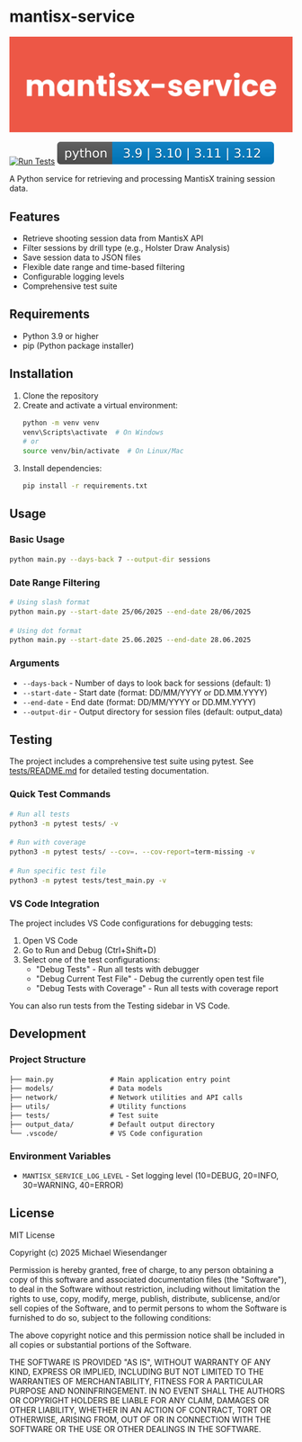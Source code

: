 # mantisx-service

![](docs/mantisx_service.png)

[![Run Tests](https://github.com/RagedUnicorn/mantisx-service/actions/workflows/test.yml/badge.svg)](https://github.com/RagedUnicorn/mantisx-service/actions/workflows/test.yml)
[![Python Version](docs/python_version_badge.svg)](https://www.python.org/)

A Python service for retrieving and processing MantisX training session data.

## Features

- Retrieve shooting session data from MantisX API
- Filter sessions by drill type (e.g., Holster Draw Analysis)
- Save session data to JSON files
- Flexible date range and time-based filtering
- Configurable logging levels
- Comprehensive test suite

## Requirements

- Python 3.9 or higher
- pip (Python package installer)

## Installation

1. Clone the repository
2. Create and activate a virtual environment:
   ```bash
   python -m venv venv
   venv\Scripts\activate  # On Windows
   # or
   source venv/bin/activate  # On Linux/Mac
   ```
3. Install dependencies:
   ```bash
   pip install -r requirements.txt
   ```

## Usage

### Basic Usage

```bash
python main.py --days-back 7 --output-dir sessions
```

### Date Range Filtering

```bash
# Using slash format
python main.py --start-date 25/06/2025 --end-date 28/06/2025

# Using dot format
python main.py --start-date 25.06.2025 --end-date 28.06.2025
```

### Arguments

- `--days-back` - Number of days to look back for sessions (default: 1)
- `--start-date` - Start date (format: DD/MM/YYYY or DD.MM.YYYY)
- `--end-date` - End date (format: DD/MM/YYYY or DD.MM.YYYY)
- `--output-dir` - Output directory for session files (default: output_data)

## Testing

The project includes a comprehensive test suite using pytest. See [tests/README.md](tests/README.md) for detailed testing documentation.

### Quick Test Commands

```bash
# Run all tests
python3 -m pytest tests/ -v

# Run with coverage
python3 -m pytest tests/ --cov=. --cov-report=term-missing -v

# Run specific test file
python3 -m pytest tests/test_main.py -v
```

### VS Code Integration

The project includes VS Code configurations for debugging tests:

1. Open VS Code
2. Go to Run and Debug (Ctrl+Shift+D)
3. Select one of the test configurations:
   - "Debug Tests" - Run all tests with debugger
   - "Debug Current Test File" - Debug the currently open test file
   - "Debug Tests with Coverage" - Run all tests with coverage report

You can also run tests from the Testing sidebar in VS Code.

## Development

### Project Structure

```
├── main.py              # Main application entry point
├── models/              # Data models
├── network/             # Network utilities and API calls
├── utils/               # Utility functions
├── tests/               # Test suite
├── output_data/         # Default output directory
└── .vscode/             # VS Code configuration
```

### Environment Variables

- `MANTISX_SERVICE_LOG_LEVEL` - Set logging level (10=DEBUG, 20=INFO, 30=WARNING, 40=ERROR)

## License

MIT License

Copyright (c) 2025 Michael Wiesendanger

Permission is hereby granted, free of charge, to any person obtaining
a copy of this software and associated documentation files (the
"Software"), to deal in the Software without restriction, including
without limitation the rights to use, copy, modify, merge, publish,
distribute, sublicense, and/or sell copies of the Software, and to
permit persons to whom the Software is furnished to do so, subject to
the following conditions:

The above copyright notice and this permission notice shall be
included in all copies or substantial portions of the Software.

THE SOFTWARE IS PROVIDED "AS IS", WITHOUT WARRANTY OF ANY KIND,
EXPRESS OR IMPLIED, INCLUDING BUT NOT LIMITED TO THE WARRANTIES OF
MERCHANTABILITY, FITNESS FOR A PARTICULAR PURPOSE AND
NONINFRINGEMENT. IN NO EVENT SHALL THE AUTHORS OR COPYRIGHT HOLDERS BE
LIABLE FOR ANY CLAIM, DAMAGES OR OTHER LIABILITY, WHETHER IN AN ACTION
OF CONTRACT, TORT OR OTHERWISE, ARISING FROM, OUT OF OR IN CONNECTION
WITH THE SOFTWARE OR THE USE OR OTHER DEALINGS IN THE SOFTWARE.
